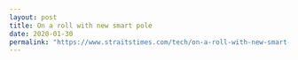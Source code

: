 ```yaml
---
layout: post
title: On a roll with new smart pole
date: 2020-01-30
permalink: "https://www.straitstimes.com/tech/on-a-roll-with-new-smart-pole"
---
```

